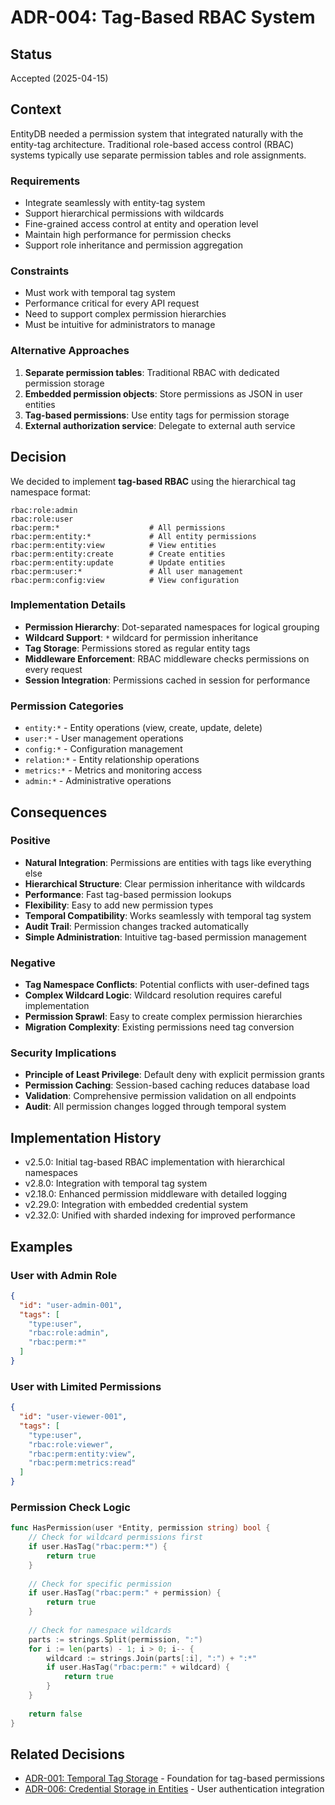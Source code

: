 # ADR-004: Tag-Based RBAC System

## Status
Accepted (2025-04-15)

## Context
EntityDB needed a permission system that integrated naturally with the entity-tag architecture. Traditional role-based access control (RBAC) systems typically use separate permission tables and role assignments.

### Requirements
- Integrate seamlessly with entity-tag system
- Support hierarchical permissions with wildcards
- Fine-grained access control at entity and operation level
- Maintain high performance for permission checks
- Support role inheritance and permission aggregation

### Constraints
- Must work with temporal tag system
- Performance critical for every API request
- Need to support complex permission hierarchies
- Must be intuitive for administrators to manage

### Alternative Approaches
1. **Separate permission tables**: Traditional RBAC with dedicated permission storage
2. **Embedded permission objects**: Store permissions as JSON in user entities
3. **Tag-based permissions**: Use entity tags for permission storage
4. **External authorization service**: Delegate to external auth service

## Decision
We decided to implement **tag-based RBAC** using the hierarchical tag namespace format:

```
rbac:role:admin
rbac:role:user
rbac:perm:*                    # All permissions
rbac:perm:entity:*             # All entity permissions
rbac:perm:entity:view          # View entities
rbac:perm:entity:create        # Create entities
rbac:perm:entity:update        # Update entities
rbac:perm:user:*               # All user management
rbac:perm:config:view          # View configuration
```

### Implementation Details
- **Permission Hierarchy**: Dot-separated namespaces for logical grouping
- **Wildcard Support**: `*` wildcard for permission inheritance
- **Tag Storage**: Permissions stored as regular entity tags
- **Middleware Enforcement**: RBAC middleware checks permissions on every request
- **Session Integration**: Permissions cached in session for performance

### Permission Categories
- `entity:*` - Entity operations (view, create, update, delete)
- `user:*` - User management operations
- `config:*` - Configuration management
- `relation:*` - Entity relationship operations
- `metrics:*` - Metrics and monitoring access
- `admin:*` - Administrative operations

## Consequences

### Positive
- **Natural Integration**: Permissions are entities with tags like everything else
- **Hierarchical Structure**: Clear permission inheritance with wildcards
- **Performance**: Fast tag-based permission lookups
- **Flexibility**: Easy to add new permission types
- **Temporal Compatibility**: Works seamlessly with temporal tag system
- **Audit Trail**: Permission changes tracked automatically
- **Simple Administration**: Intuitive tag-based permission management

### Negative
- **Tag Namespace Conflicts**: Potential conflicts with user-defined tags
- **Complex Wildcard Logic**: Wildcard resolution requires careful implementation
- **Permission Sprawl**: Easy to create complex permission hierarchies
- **Migration Complexity**: Existing permissions need tag conversion

### Security Implications
- **Principle of Least Privilege**: Default deny with explicit permission grants
- **Permission Caching**: Session-based caching reduces database load
- **Validation**: Comprehensive permission validation on all endpoints
- **Audit**: All permission changes logged through temporal system

## Implementation History
- v2.5.0: Initial tag-based RBAC implementation with hierarchical namespaces
- v2.8.0: Integration with temporal tag system
- v2.18.0: Enhanced permission middleware with detailed logging
- v2.29.0: Integration with embedded credential system
- v2.32.0: Unified with sharded indexing for improved performance

## Examples

### User with Admin Role
```json
{
  "id": "user-admin-001",
  "tags": [
    "type:user",
    "rbac:role:admin",
    "rbac:perm:*"
  ]
}
```

### User with Limited Permissions
```json
{
  "id": "user-viewer-001", 
  "tags": [
    "type:user",
    "rbac:role:viewer", 
    "rbac:perm:entity:view",
    "rbac:perm:metrics:read"
  ]
}
```

### Permission Check Logic
```go
func HasPermission(user *Entity, permission string) bool {
    // Check for wildcard permissions first
    if user.HasTag("rbac:perm:*") {
        return true
    }
    
    // Check for specific permission
    if user.HasTag("rbac:perm:" + permission) {
        return true
    }
    
    // Check for namespace wildcards
    parts := strings.Split(permission, ":")
    for i := len(parts) - 1; i > 0; i-- {
        wildcard := strings.Join(parts[:i], ":") + ":*"
        if user.HasTag("rbac:perm:" + wildcard) {
            return true
        }
    }
    
    return false
}
```

## Related Decisions
- [ADR-001: Temporal Tag Storage](./001-temporal-tag-storage.md) - Foundation for tag-based permissions
- [ADR-006: Credential Storage in Entities](./006-credential-storage-in-entities.md) - User authentication integration
